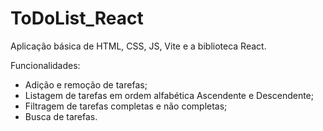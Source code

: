 # ToDoList_React

Aplicação básica de HTML, CSS, JS, Vite e a biblioteca React.

Funcionalidades:

- Adição e remoção de tarefas;
- Listagem de tarefas em ordem alfabética Ascendente e Descendente;
- Filtragem de tarefas completas e não completas;
- Busca de tarefas.
